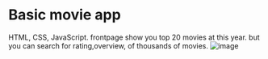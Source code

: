 # Basic movie app
HTML, CSS, JavaScript. frontpage show you top 20 movies at this year.
but you can search for rating,overview, of thousands of movies. 
![image](https://user-images.githubusercontent.com/98832524/152158876-16837df7-b6d4-4ec1-accf-e7948eb69dd3.png)
